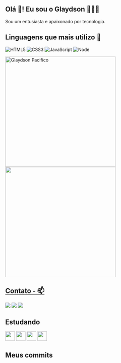 ## Olá 👋! Eu sou o Glaydson 🧑🏽‍💻

<span>Sou um entusiasta e apaixonado por tecnologia.</span>


## Linguagens que mais utilizo 🚀
 
<div>
   
![HTML5](https://img.shields.io/badge/html%205-grey?style=for-the-badge&logo=html5&logoColor=white&labelColor=7159c1) ![CSS3](https://img.shields.io/badge/css%203-grey?style=for-the-badge&logo=css3&logoColor=white&labelColor=7159c1) ![JavaScript](https://img.shields.io/badge/-JavaScript-grey?style=for-the-badge&logo=javascript&logoColor=white&labelColor=7159c1) ![Node](https://img.shields.io/badge/-node-grey?style=for-the-badge&logo=node.js&logoColor=white&labelColor=7159c1)
  
</div>
<div> 
  <img width="350" src="https://github-readme-stats.vercel.app/api/top-langs/?username=GlaydsonPacifico&layout=compact&theme=dark&show_icons=true&hide_border=true&title_color=7159c1&" alt="Glaydson Pacifico" />
  <a href="#"><img src="https://github-readme-stats.vercel.app/api?username=GlaydsonPacifico&show_icons=true&count_private=true&theme=dark" width="350"</a>
</div>

## Contato - 📫
 
<a href="mailto:glaydson.pacifico@gmail.com">
<img src="https://img.shields.io/badge/Gmail-D14836?style=for-the-badge&logo=gmail&logoColor=black" _blank/></a>

<a href="https://www.instagram.com/glaydson_/" alt="Instagram">
<img src="https://img.shields.io/badge/-Instagram-DF0174?style=for-the-badge&logo=instagram&logoColor=black"/></a>

<a href="https://www.linkedin.com/in/glaydson-pacifico-53199519a/" alt="Linkedin">
<img src="https://img.shields.io/badge/-Linkedin-0e76a8?style=for-the-badge&logo=Linkedin&logoColor=black" /></a>
  

  
## Estudando
<div>

<img width="30" src="https://cdn.jsdelivr.net/gh/devicons/devicon/icons/typescript/typescript-plain.svg" />
<img width="30" src="https://cdn.jsdelivr.net/gh/devicons/devicon/icons/react/react-original.svg" />
<img width="30" src="https://cdn.jsdelivr.net/gh/devicons/devicon/icons/mongodb/mongodb-original.svg" />
<img width="30" src="https://cdn.jsdelivr.net/gh/devicons/devicon/icons/postgresql/postgresql-original.svg" />

</div>
 
 ## Meus commits 




